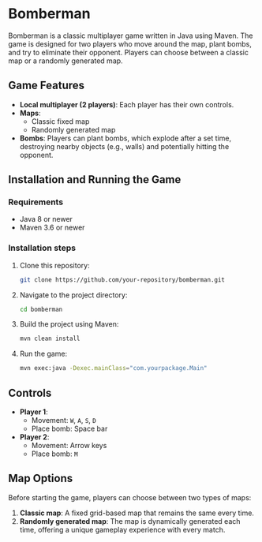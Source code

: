 # Bomberman

Bomberman is a classic multiplayer game written in Java using Maven. The game is designed for two players who move around the map, plant bombs, and try to eliminate their opponent. Players can choose between a classic map or a randomly generated map.

## Game Features

- **Local multiplayer (2 players)**: Each player has their own controls.
- **Maps**:
  - Classic fixed map
  - Randomly generated map
- **Bombs**: Players can plant bombs, which explode after a set time, destroying nearby objects (e.g., walls) and potentially hitting the opponent.
  
## Installation and Running the Game

### Requirements
- Java 8 or newer
- Maven 3.6 or newer

### Installation steps

1. Clone this repository:
    ```bash
    git clone https://github.com/your-repository/bomberman.git
    ```

2. Navigate to the project directory:
    ```bash
    cd bomberman
    ```

3. Build the project using Maven:
    ```bash
    mvn clean install
    ```

4. Run the game:
    ```bash
    mvn exec:java -Dexec.mainClass="com.yourpackage.Main"
    ```

## Controls

- **Player 1**:
  - Movement: `W`, `A`, `S`, `D`
  - Place bomb: Space bar
- **Player 2**:
  - Movement: Arrow keys
  - Place bomb: `M`

## Map Options

Before starting the game, players can choose between two types of maps:
1. **Classic map**: A fixed grid-based map that remains the same every time.
2. **Randomly generated map**: The map is dynamically generated each time, offering a unique gameplay experience with every match.

